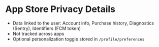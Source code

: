 # App Store Privacy Details
- Data linked to the user: Account info, Purchase history, Diagnostics (Sentry), Identifiers (FCM token)
- Not tracked across apps
- Optional personalization toggle stored in `/profile/preferences`
